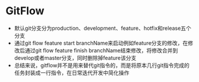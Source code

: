# GitFlow

- 默认git分支分为production、development、feature、hotfix和release五个分支
- 通过git flow feature start branchName来启动例如feature分支的修改，在修改后通过git flow feature finish branchName结束修改，将修改合并到develop或者master分支，同时删除掉feature该分支
- 总结来说，gitflow并不是用来替代git指令的，而是将原本几行git指令完成的任务封装成一行指令，在日常迭代开发中简化操作